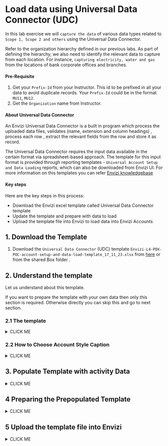 
# Load data using Universal Data Connector (UDC)

In this lab exercise we will `capture the data` of various data types related to `Scope 1, Scope 2 and others` using the Universal Data Connector.

Refer to the organization hierarchy defined in our previous labs. As part of defining the hierarchy, we also need to identify the relevant data to capture from each location. For instance, `capturing electricity, water and gas` from the locations of bank corporate offices and branches.

#### Pre-Requisite

1. Get your `Prefix-Id` from your Instructor. This id to be prefixed in all your data to avoid duplicate records. Your `Prefix-Id` could be in the format `MU11`, `MU12`.
2. Get the `Organization` name from Instructor.

#### About Universal Data Connector

An Envizi Universal Data Connector is a built in program which process the uploaded data files, validates (name, extension and column headings) , process each row , extract the relevant fields from the row and store it as record.

The Universal  Data Connector requires the input data available in the certain format via spreadsheet-based approach. The template for this input format is provided through reporting templates - `Universal Account Setup and Data Loading` reports, which can also be downloaded from Envizi UI. For more information on this templates you can refer [Envizi knowledgebase](https://knowledgebase.envizi.com/home/universal-account-setup-and-data-loading)

#### Key steps

Here are the key steps in this process:

- Download the Envizi excel template called Universal Data Connector template
- Update the template and prepare with data to load
- Upload the template file into Envizi to load data into  Envizi Accounts

## 1. Download the Template

1. Download the `Universal Data Connector` (UDC) template `Envizi-L4-POX-POC-account-setup-and-data-load-template_17_11_23.xlsx` from [here](./files/Envizi-L4-POX-POC-account-setup-and-data-load-template_17_11_23.xlsx) or from the shared Box folder .


## 2. Understand the template

Let us understand about this template.

If you want to prepare the template with your own data then only this section is required. Otherwise directly you can skip this and go to next section.

### 2.1 The template

<details><summary>CLICK ME</summary>

1. The content of the template looks like the following. 

<img src="images/UDC_Template.png">

2. The sheet `Records to load` is the one to fill with data which has 13 columns.

3. Here are the list of columns available in the template.

##### Mandatory Columns
- Organization	- Enter the `Organization` name obtained as a prerequisite.
- Location	- Location from which the data being captured.
- Account Style Caption	-  Type of the data to be captured. Refer to the next section  `Choose Account Style Caption`. 
- Account Number - (alphanumeric) - Provide any name. Account is where the activity data is recorded. 
- Record Start YYYY-MM-DD - Should be in the format of YYYY-MM-DD.
- Record End YYYY-MM-DD	 -  Should be in the format of YYYY-MM-DD.
- Quantity	- Quantity of activity data. Units of the Quantity is depends on the `Account Style Caption`.

##### Optional Columns
- Account Reference	- Provide if the account already exists.
- Account Supplier	- Provide supplier name of the data being capture
- Total cost (incl. Tax) in local currency	- Refer to  `Supported account styles` 
- Record Reference	  Provide if the record  already exists. 
- Record Invoice Number	Invoice number of the purchase of the activity data 
- Record Data Quality - Provide the data being loaded is actual data or estimated data. Values: `Actual` or `Estimated`. 

</details>

### 2.2 How to Choose Account Style Caption

<details><summary>CLICK ME</summary>

To derive correct emission factor for the activity data in Envizi, it is very important to choose an appropriate Account Style for an account. To do that, we need to know what are the available account styles in the system and then choose the correct one. 

The Account Styles are available in the `Supported account styles` sheet of the template. 

<img src="images/UDC_AccountStyles.png">

Next step, is to pick the right account style.  

Let's  start with our bank example as shown below. Here, each Corporate  office location captures the activity data such as - `Electricity, Water, Fugitive Gases and  Diesel`

<img src="images/Org-hierarch-BankCO-Scopes.png">


#### Example 1 - Pick an Account Style for `Fugitive Gases`

Let’s find out the account style for an activity data - `Fugitive Gases`

In our example, Fugitive gases captured are Leakages from `HVAC & Refrigerant systems` under `Scope 1` category.

1. Navigate to `Supported account styles` sheet
2. Apply below filters in the sheet
    - Scope - `Scope 1`
    - Category - `Fugitive Gases`

<img src="images/AccountStyle_Fugititve_Gas.png">

3.  Selecting the appropriate account style record.
    - Select the records where the `Datatype` column contains the value `HVAC & Refrigerants Leakages`
    - If more than one record found then pick the Account style associated with correct `Units of Measure`. Here it is `S1 - Refrigerant Leakage - kgCO2e`

4.  Enter the selected account style value in `column C` (Account Style Caption) of the `Records to load` sheet.

5.  If the `Total Cost Supported` column value is Yes, then you can enter the cost corresponding to activity data in `column J` of `Records to load` sheet.


#### Example 2 - Pick an Account Style for `Electricity`

Let’s find out the account style for an activity data - `Electricity`

In our bank example, the bank is `purchasing electricity` for their own operations and hence it comes under `Scope 2`.

1. Navigate to `Supported account styles` sheet
2. Apply below filters in the sheet
    - Scope - `Scope 2`
    - Category - `Electricity`

<img src="images/AccountStyle_Electricity-Scope2.png">

3.  Selecting the appropriate account style record.
    - Select the records where the `Datatype` column contains the value `Electricity`

4.  Enter the selected account style value in `column C` (Account Style Caption) of the `Records to load` sheet.

5.  If the `Total Cost Supported` column value is Yes, then you can enter the cost corresponding to activity data in `column J` of `Records to load` sheet.

</details>

## 3. Populate Template with activity Data

<details><summary>CLICK ME</summary>

Now, Let's populate the template with data for all the locations we created in the previous lab.

1. Take a copy of the template `Envizi-L4-POX-POC-account-setup-and-data-load-template_17_11_23.xlsx` 
2. Rename the file in the format `POCAccountSetupandDataLoad_xxxxx.xlsx`. Here xxxxx could be anything. You can replace it with your `Prefix-Id`.
3. Following the organization hierarchy above, go to to the `Records to load` sheet and add records. Fill in values for the columns listed here.
   - **Organization** : Enter the `Organization` name obtained as a prerequisite.
   - **Location** : Refer Lab1 organization hierarchy template loaded
   - **Account Style Caption** :  Enter Account style caption as we know how to retrieve account style.
   - **Account Number** : Provide unique account name. Account is where the activity data is recorded. 
   - **Record Start YYYY-MM-DD** - Record Start YYYY-MM-DD	 -  Should be in the format of YYYY-MM-DD
   - **Record End YYYY-MM-DD** - Record End YYYY-MM-DD	 -  Should be in the format of YYYY-MM-DD
   - **Quantity** - Quantity of activity data. 
   - **Total cost (incl. Tax) in local currency** - Amount spend for the activity.

Once prepared, you can upload the files following instructions from Section 3. However we recommend you to load the sample files given in Sample data section which also covers other scenarios for subsequent labs.

#### Important

Once prepared, you can upload the files following instructions to upload. However
To stay aligned with the subsequent labs, we recommend using the Prepopulated template file discussed in the following section for the upcoming steps.

</details>

## 4 Preparing the Prepopulated Template

<details><summary>CLICK ME</summary>

Lets download the Prepopulated Template files and do the required changes.

1. Download the Prepopulated Template data files 
`POCAccountSetupandDataLoad_INbank_Co_All.xlsx` and `POCAccountSetupandDataLoad_INbank_Branches_All.xlsx` from [here](./files/POCAccountSetupandDataLoad_INbank_Co_All.xlsx) and [here](./files/POCAccountSetupandDataLoad_INbank_Branches_All.xlsx) or from the shared Box folder.

2. Rename the files in the format `POCAccountSetupandDataLoad_xxxxx.xlsx` , here xxxxx could be anything just uniquely identify your file. You can replace it with your `Prefix-Id`.
3. Replace the `ORGANIZATION` column values with name of Organization configured in your Envizi instance
4. To prevent naming conflicts, replace the prefix `IN Bank` with your `Prefix-Id` in the `Location`, and `Account Number` columns. For example, transform `IN Bank - Mumbai Co-Diesel` to `A12-IN Bank - Mumbai Co-Diesel`.


The Prepopulated Template files are ready for upload now.

</details>

## 5 Upload the template file into Envizi

<details><summary>CLICK ME</summary>

Lets upload the file to load data into  Envizi Accounts

1. Follow the steps given [here](../201-uploading-a-file) to upload the file into Envizi.
2. Repeat the steps for both the files related loading data related to locations for both IN Bank Corporate offices and Branches.

## 6. View the Accounts and Data in Envizi

<details><summary>CLICK ME</summary>

Let us take a look at the data loaded into various accounts of our bank locations. 

1. In the Organization Hierarchy of Envizi UI, drill down to the account `IN Bank - Mumbai Co-Electricity`

Different types of accounts created each corresponding to activity data loaded `Electricity, Diesel, Gas, Refleak and Water`. 

<img src="images/BankCos-Accounts.png"> 

2. The `Account Summary` page is displayed.

Account Summary page shows account details, last 12 months data of as bar chart,   associated account style, location and Total consumptions & cost , Records loaded in different wizards.

<img src="images/BankCO-Account_Summary.png">

3. On Account Summary page, click on `Review -> Records`, to view the `actual / estimated data` loaded using spread-sheet to this account
<img src="images/BankCos-Accounts-Records.png">


4. Finally, navigate to  `Review -> Montly Data`, to view the `normalized data` on montly basis and the calcuated emissions for each monthly record.

<img src="images/BankCos-Accounts-MonthlyData.png">   


Review all other accounts data as and when its loaded into the System. 

This completes the data loading exercise for Scope 1, 2 activity data identified for different locations in our banking examples.

</details>

## 7 Next steps
In this lab, you have learned how to capture the data into Envizi system using the Universal data connector and Universal Account Setup and Data load templates. Stay tuned to learn more on how to capture scope 3 data, get insights using dashboards, what emission factors applied, etc in the subsequent lab exercises.